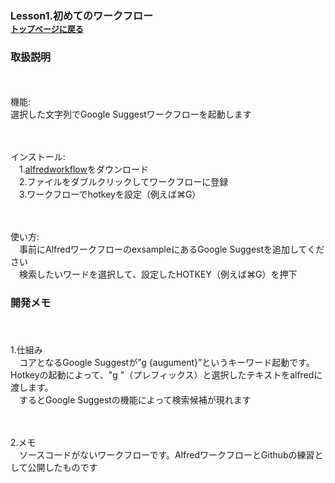 ### <font size=3>Lesson1.初めてのワークフロー</font><br><font size=2>[トップページに戻る](https://kitanotamotsu.github.io/)</font><br>

### <font size=3>取扱説明</font>

<br><br>機能:
<br>   選択した文字列でGoogle Suggestワークフローを起動します
  
<br><br>インストール:
<br>　1.[alfredworkflow](https://github.com/KitanoTamotsu/googlesuggest/files/6721029/google.suggest.by.selected.text.alfredworkflow.zip)をダウンロード 
<br>　2.ファイルをダブルクリックしてワークフローに登録
<br>　3.ワークフローでhotkeyを設定（例えば⌘G）
  
<br><br>使い方:
<br>　事前にAlfredワークフローのexsampleにあるGoogle Suggestを追加してください
<br>　検索したいワードを選択して、設定したHOTKEY（例えば⌘G）を押下
  

### <font size=3>開発メモ</font>
　
<br><br>1.仕組み
<br>　コアとなるGoogle Suggestが”g {augument}”というキーワード起動です。Hotkeyの起動によって、"g "（プレフィックス）と選択したテキストをalfredに渡します。
<br>　するとGoogle Suggestの機能によって検索候補が現れます

<br><br>2.メモ
<br>　ソースコードがないワークフローです。AlfredワークフローとGithubの練習として公開したものです

